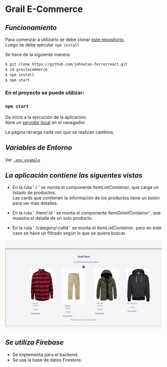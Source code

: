 # Grail E-Commerce
## _Funcionamiento_

Para comenzar a utilizarlo se debe clonar [este repositorio.](https://github.com/johnatan-ferre/react)\
Luego se debe ejecutar `npm install`

Se hace de la siguiente manera:

```bash
$ git clone https://github.com/johnatan-ferre/react.git
$ cd grailecommerce
$ npm install
$ npm start
```




### En el proyecto se puede utilizar:

### `npm start`

Da inicio a la ejecución de la aplicación.\
Abre un [servidor local](http://localhost:3000) en el navegador.

La página recarga cada vez que se realizan cambios.

## _Variables de Entorno_

Ver [`.env.example`]()

## _La aplicación contiene las siguentes vistas_

- En la ruta ' / ' se monta el componente _ItemListContainer_, que carga un listado de productos.\
Las cards que contienen la información de los productos tiene un botón para ver más detalles.

- En la ruta ' /item/:id ' se monta el componente _ItemDetailContainer'_, que muestra el detalle de un solo producto.

- En la ruta ' /category/:catId ' se monta el _ItemListContainer_, pero en este caso se hace un filtrado según lo que se quiera buscar.

![navegacion-grailecommerce](./public/images/grail-navegacion.gif)

## _Se utiliza Firebase_

- Se implementa para el backend.
- Se usa la base de datos Firestore.
